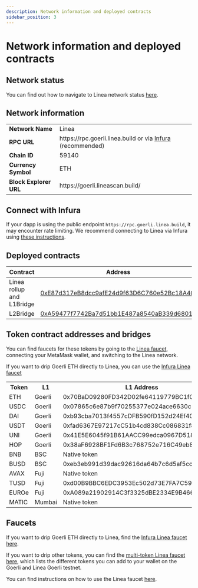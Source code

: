```yaml
---
description: Network information and deployed contracts
sidebar_position: 3
---
```


# Network information and deployed contracts

## Network status

You can find out how to navigate to Linea network status [here](../reference/status.md).

## Network information

<table>
    <tr>
        <td align="left"><b>Network Name</b></td>
        <td align="left">Linea</td>
    </tr>
    <tr>
        <td align="left"><b>RPC URL</b></td>
        <td align="left">https://rpc.goerli.linea.build or via <a href="https://support.linea.build/hc/en-us/articles/15752713253147">Infura</a> (recommended)</td>
    </tr>
    <tr>
        <td align="left"><b>Chain ID</b></td>
        <td align="left">59140</td>
    </tr>
    <tr>
        <td align="left"><b>Currency Symbol</b></td>
        <td align="left">ETH</td>
    </tr>
    <tr>
        <td align="left"><b>Block Explorer URL</b></td>
        <td align="left">https://goerli.lineascan.build/</td>
    </tr>
</table>

## Connect with Infura

If your dapp is using the public endpoint `https://rpc.goerli.linea.build`, it may encounter rate limiting. We recommend connecting to Linea via Infura using [these instructions](https://support.linea.build/hc/en-us/articles/15752713253147).

## Deployed contracts

| Contract | Address |
| --- | --- |
| Linea rollup and L1Bridge | [0xE87d317eB8dcc9afE24d9f63D6C760e52Bc18A40](https://goerli.etherscan.io/address/0xe87d317eb8dcc9afe24d9f63d6c760e52bc18a40) |
| L2Bridge | [0xA59477f7742Ba7d51bb1E487a8540aB339d6801d](https://explorer.goerli.linea.build/address/0xA59477f7742Ba7d51bb1E487a8540aB339d6801d) |

## Token contract addresses and bridges

You can find faucets for these tokens by going to the [Linea faucet](https://faucet.goerli.linea.build/), connecting your MetaMask wallet, and switching to the Linea network.

If you want to drip Goerli ETH directly to Linea, you can use the [Infura Linea faucet](https://infura.io/faucet/linea)

<table>
  <tbody>
    <tr>
      <th>Token</th>
      <th>L1</th>
      <th>L1 Address</th>
      <th>L2 Address</th>
      <th>Bridge</th>
    </tr>
        <tr>
      <td>ETH</td>
      <td>Goerli</td>
      <td>0x70BaD09280FD342D02fe64119779BC1f0791BAC2</td>
      <td>0xC499a572640B64eA1C8c194c43Bc3E19940719dC</td>
      <td><a href="https://goerli.hop.exchange/#/send?token=ETH&sourceNetwork=ethereum&destNetwork=linea">Hop</a></td>
    </tr>
    <tr>
      <td>USDC</td>
      <td>Goerli</td>
      <td>0x07865c6e87b9f70255377e024ace6630c1eaa37f</td>
      <td>0xf56dc6695cF1f5c364eDEbC7Dc7077ac9B586068</td>
      <td><a href="https://goerli.hop.exchange/#/send?token=ETH&sourceNetwork=ethereum&destNetwork=linea">Hop</a></td>
    </tr>
    <tr>
      <td>DAI</td>
      <td>Goerli</td>
      <td>0xb93cba7013f4557cDFB590fD152d24Ef4063485f</td>
      <td>0x8741Ba6225A6BF91f9D73531A98A89807857a2B3</td>
      <td><a href="https://goerli.hop.exchange/#/send?token=ETH&sourceNetwork=ethereum&destNetwork=linea">Hop</a></td>
    </tr>
    <tr>
      <td>USDT</td>
      <td>Goerli</td>
      <td>0xfad6367E97217cC51b4cd838Cc086831f81d38C2</td>
      <td>0x1990BC6dfe2ef605Bfc08f5A23564dB75642Ad73</td>
      <td><a href="https://goerli.hop.exchange/#/send?token=ETH&sourceNetwork=ethereum&destNetwork=linea">Hop</a></td>
    </tr>
    <tr>
      <td>UNI</td>
      <td>Goerli</td>
      <td>0x41E5E6045f91B61AACC99edca0967D518fB44CFB</td>
      <td>0x7823E8DCC8bfc23EA3AC899EB86921f90e80F499</td>
      <td><a href="https://goerli.hop.exchange/#/send?token=ETH&sourceNetwork=ethereum&destNetwork=linea">Hop</a></td>
    </tr>
    <tr>
      <td>HOP</td>
      <td>Goerli</td>
      <td>0x38aF6928BF1Fd6B3c768752e716C49eb8206e20c</td>
      <td>0x6F03052743CD99ce1b29265E377e320CD24Eb632</td>
      <td><a href="https://goerli.hop.exchange/#/send?token=ETH&sourceNetwork=ethereum&destNetwork=linea">Hop</a></td>
    </tr>
    <tr>
      <td>BNB</td>
      <td>BSC</td>
      <td>Native token</td>
      <td>0x5471ea8f739dd37E9B81Be9c5c77754D8AA953E4</td>
      <td><a href="https://dev-cbridge-v2.netlify.app/97/59140/BNB">Celer</a></td>
    </tr>
    <tr>
      <td>BUSD</td>
      <td>BSC</td>
      <td>0xeb3eb991d39dac92616da64b7c6d5af5ccff1627</td>
      <td>0x7d43AABC515C356145049227CeE54B608342c0ad</td>
      <td><a href="https://dev-cbridge-v2.netlify.app/97/59140/BNB">Celer</a></td>
    </tr>
    <tr>
      <td>AVAX</td>
      <td>Fuji</td>
      <td>Native token</td>
      <td>Multi-chain</td>
      <td><a href="https://test.multichain.org/#/router">Multichain</a></td>
    </tr>
    <tr>
      <td>TUSD</td>
      <td>Fuji</td>
      <td>0xd00B9BBC6EDC3953Ec502d73E7FA7C59f628d947</td>
      <td>0x922D641a426DcFFaeF11680e5358F34d97d112E1</td>
      <td><a href="https://test.multichain.org/#/router">Multichain</a></td>
    </tr>
    <tr>
      <td>EUROe</td>
      <td>Fuji</td>
      <td>0xA089a21902914C3f3325dBE2334E9B466071E5f1</td>
      <td>0xeFAeeE334F0Fd1712f9a8cc375f427D9Cdd40d73</td>
      <td><a href="https://test.multichain.org/#/router">Multichain</a></td>
    </tr>
    <tr>
      <td>MATIC</td>
      <td>Mumbai</td>
      <td>Native token</td>
      <td>0xcAA61BCAe7D37Fe9C33c0D8671448254eef44D63</td>
      <td><a href="https://testnet.bridge.connext.network/">Connext</a></td>
    </tr>
  </tbody>
</table>

## Faucets

If you want to drip Goerli ETH directly to Linea, find the [Infura Linea faucet here](https://infura.io/faucet/linea).

If you want to drip other tokens, you can find the [multi-token Linea faucet here](https://faucet.goerli.linea.build/), which lists the different tokens you can add to your wallet on the Goerli and Linea Goerli testnet.

You can find instructions on how to use the Linea faucet [here](/docs/use-linea/fund.md).
